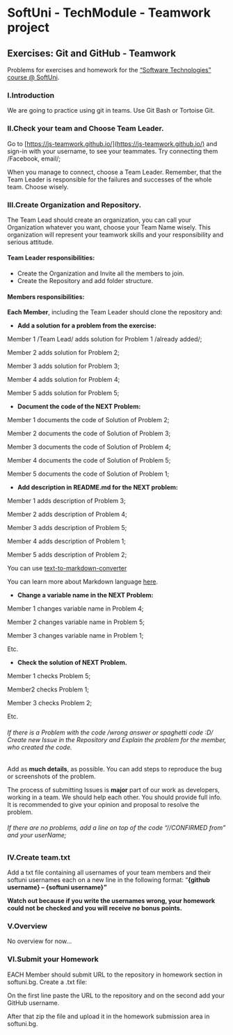 # SoftUni - TechModule - Teamwork project
## Exercises: Git and GitHub - Teamwork

Problems for exercises and homework for the [“Software Technologies” course @ SoftUni](https://softuni.bg/courses/software-technologies).

### I.Introduction
We are going to practice using git in teams. Use Git Bash or Tortoise Git.

### II.Check your team and Choose Team Leader.

Go to [https://js-teamwork.github.io/](https://js-teamwork.github.io/) and sign-in with your username, to see your teammates. Try connecting them /Facebook, email/; 

When you manage to connect, choose a Team Leader. Remember, that the Team Leader is responsible for the failures and successes of the whole team. Choose wisely. 

### III.Create Organization and Repository.

The Team Lead should create an organization, you can call your Organization whatever you want, choose your Team Name wisely. This organization will represent your teamwork skills and your responsibility and serious attitude.

#### Team Leader responsibilities: 
- Create the Organization and Invite all the members to join. 
- Create the Repository and add folder structure.

#### Members responsibilities:  

**Each Member**, including the Team Leader should clone the repository and:

- **Add a solution for a problem from the exercise:**

Member
1 /Team Lead/ adds solution for Problem 1 /already added/;

Member
2 adds solution for Problem 2;

Member
3 adds solution for Problem 3;

Member
4 adds solution for Problem 4;

Member
5 adds solution for Problem 5;

- **Document the code of the NEXT Problem:**

Member
1 documents the code of Solution of Problem 2;

Member
2 documents the code of Solution of Problem 3;

Member
3 documents the code of Solution of Problem 4;

Member
4 documents the code of Solution of Problem 5;

Member
5 documents the code of Solution of Problem 1;

- **Add description in README.md for the NEXT problem:**

Member
1 adds description of Problem 3;

Member
2 adds description of Problem 4;

Member
3 adds description of Problem 5;

Member
4 adds description of Problem 1;

Member
5 adds description of Problem 2;

You can use [text-to-markdown-converter](http://markitdown.medusis.com/)

You can learn more about Markdown language [here](https://en.wikipedia.org/wiki/Markdown).

- **Change a variable name in the NEXT Problem:**

Member
1 changes variable name in Problem 4; 

Member
2 changes variable name in Problem 5; 

Member
3 changes variable name in Problem 1; 

Etc. 

- **Check the solution of NEXT Problem.**

Member
1 checks Problem 5; 

Member2 checks Problem 1; 

Member
3 checks Problem 2; 

Etc. 

###### If there is a Problem with the code /wrong answer or spaghetti code :D/ Create new Issue in the Repository and Explain the problem for the member, who created the code. 

Add as **much details**, as possible. You can add steps to reproduce the bug or screenshots of the problem.

The process of submitting Issues is **major** part of our work as developers, working in a team. We should help each other. You should provide full info. It is recommended to give your opinion and proposal to resolve the problem.

###### If there are no problems, add a line on top of the code “//CONFIRMED from” and your userName;

### IV.Create team.txt

Add a txt file containing all usernames of your team members and their softuni usernames each on a new line in the following format: “**{github username} – {softuni username}”**

**Watch out because if you write the usernames wrong, your homework could not be checked and you will receive no bonus points.**

### V.Overview

No overview for now...

### VI.Submit your Homework

EACH Member should submit URL to the repository in homework section in softuni.bg. Create a .txt file:

On the first line paste the URL to the repository and on the second add your GitHub username.

After that zip the file and upload it in the homework submission area in softuni.bg.
